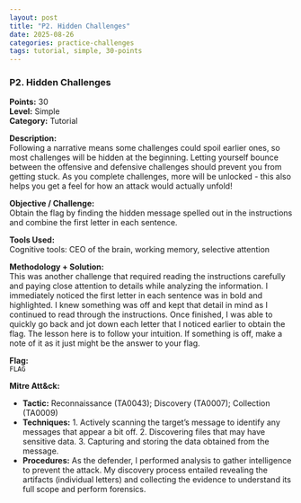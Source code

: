 ```yaml
---
layout: post
title: "P2. Hidden Challenges"
date: 2025-08-26
categories: practice-challenges
tags: tutorial, simple, 30-points
---
```


### P2. Hidden Challenges

**Points:** 30  
**Level:** Simple  
**Category:** Tutorial  

**Description:**  
Following a narrative means some challenges could spoil earlier ones, so most challenges will be hidden at the beginning. Letting yourself bounce between the offensive and defensive challenges should prevent you from getting stuck. As you complete challenges, more will be unlocked - this also helps you get a feel for how an attack would actually unfold!  

**Objective / Challenge:**  
Obtain the flag by finding the hidden message spelled out in the instructions and combine the first letter in each sentence.  

**Tools Used:**  
Cognitive tools: CEO of the brain, working memory, selective attention  

**Methodology + Solution:**  
This was another challenge that required reading the instructions carefully and paying close attention to details while analyzing the information. I immediately noticed the first letter in each sentence was in bold and highlighted. I knew something was off and kept that detail in mind as I continued to read through the instructions. Once finished, I was able to quickly go back and jot down each letter that I noticed earlier to obtain the flag. The lesson here is to follow your intuition. If something is off, make a note of it as it just might be the answer to your flag.  

**Flag:**  
`FLAG`  

**Mitre Att&ck:**  
- **Tactic:** Reconnaissance (TA0043); Discovery (TA0007); Collection (TA0009)  
- **Techniques:** 1. Actively scanning the target’s message to identify any messages that appear a bit off. 2. Discovering files that may have sensitive data. 3. Capturing and storing the data obtained from the message.  
- **Procedures:** As the defender, I performed analysis to gather intelligence to prevent the attack. My discovery process entailed revealing the artifacts (individual letters) and collecting the evidence to understand its full scope and perform forensics.
